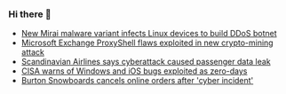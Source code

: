 ### Hi there 👋

<!--START_SECTION:feed-->
* [New Mirai malware variant infects Linux devices to build DDoS botnet](https://www.bleepingcomputer.com/news/security/new-mirai-malware-variant-infects-linux-devices-to-build-ddos-botnet/)
* [Microsoft Exchange ProxyShell flaws exploited in new crypto-mining attack](https://www.bleepingcomputer.com/news/security/microsoft-exchange-proxyshell-flaws-exploited-in-new-crypto-mining-attack/)
* [Scandinavian Airlines says cyberattack caused passenger data leak](https://www.bleepingcomputer.com/news/security/scandinavian-airlines-says-cyberattack-caused-passenger-data-leak/)
* [CISA warns of Windows and iOS bugs exploited as zero-days](https://www.bleepingcomputer.com/news/security/cisa-warns-of-windows-and-ios-bugs-exploited-as-zero-days/)
* [Burton Snowboards cancels online orders after 'cyber incident'](https://www.bleepingcomputer.com/news/security/burton-snowboards-cancels-online-orders-after-cyber-incident/)
<!--END_SECTION:feed-->

<!--
**frankenk/frankenk** is a ✨ _special_ ✨ repository because its `README.md` (this file) appears on your GitHub profile.

Here are some ideas to get you started:

- 🔭 I’m currently working on ...
- 🌱 I’m currently learning ...
- 👯 I’m looking to collaborate on ...
- 🤔 I’m looking for help with ...
- 💬 Ask me about ...
- 📫 How to reach me: ...
- 😄 Pronouns: ...
- ⚡ Fun fact: ...
-->



